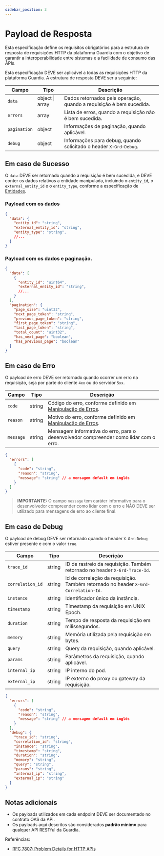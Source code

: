 ```yaml
---
sidebar_position: 3
---
```


# Payload de Resposta

Esta especificação define os requisitos obrigatórios para a estrutura de resposta de requisições HTTP da plataforma Guardia com o objetivo de garantir a interoperabilidade entre sistemas e a facilidade de consumo das APIs.

Esta especificação DEVE ser aplicável a todas as requisições HTTP da plataforma Guardia. A estrutura de resposta DEVE ser a seguinte:

| Campo | Tipo | Descrição |
|-------|------|-----------|
| `data` | object \| array | Dados retornados pela operação, quando a requisição é bem sucedida. |
| `errors` | array | Lista de erros, quando a requisição não é bem sucedida. |
| `pagination` | object | Informações de paginação, quando aplicável. |
| `debug` | object | Informações para debug, quando solicitado o header `X-Grd-Debug`. |

## Em caso de Sucesso

O `data` DEVE ser retornado quando a requisição é bem sucedida, e DEVE conter os dados relativos a entidade manipulada, incluindo o `entity_id`, o `external_entity_id` e o `entity_type`, conforme a especificação de [Entidades](../entities.md).

### Payload com os dados

```json
{
  "data": {
    "entity_id": "string",
    "external_entity_id": "string",
    "entity_type": "string",
    //...
  }
}
```

### Payload com os dados e paginação.

```json
{
  "data": [
    {
      "entity_id": "uint64",
      "external_entity_id": "string",
      //...
    }
  ],
  "pagination": {
    "page_size": "uint32",
    "next_page_token": "string",
    "previous_page_token": "string",
    "first_page_token": "string",
    "last_page_token": "string",
    "total_count": "uint32",
    "has_next_page": "boolean",
    "has_previous_page": "boolean"
  }
}
```

## Em caso de Erro

O payload de erro DEVE ser retornado quando ocorrer um erro na requisição, seja por parte do cliente `4xx` ou do servidor `5xx`.

| Campo | Tipo | Descrição |
|-------|------|-----------|
| `code` | string | Código do erro, conforme definido em [Manipulação de Erros](../errors-handling.md). |
| `reason` | string | Motivo do erro, conforme definido em [Manipulação de Erros](../errors-handling.md). |
| `message` | string | Mensagem informativa do erro, para o desenvolvedor compreender como lidar com o erro. |

```json
{
  "errors": [
    {
      "code": "string",
      "reason": "string",
      "message": "string" // a mensagem default em inglês
    }
  ]
}
```

> **IMPORTANTE:**
> O campo `message` tem caráter informativo para o desenvolvedor compreender como lidar com o erro e NÃO DEVE ser utilizado para mensagens de erro ao cliente final.

## Em caso de Debug

O payload de debug DEVE ser retornado quando o header `X-Grd-Debug` estiver presente e com o valor `true`.

| Campo | Tipo | Descrição |
|-------|------|-----------|
| `trace_id` | string | ID de rastreio da requisição. Também retornado no header `X-Grd-Trace-Id`. |
| `correlation_id` | string | Id de correlação da requisição. Também retornado no header `X-Grd-Correlation-Id`. |
| `instance` | string | Identificador único da instância. |
| `timestamp` | string | Timestamp da requisição em UNIX Epoch. |
| `duration` | string | Tempo de resposta da requisição em milissegundos. |
| `memory` | string | Memória utilizada pela requisição em bytes. |
| `query` | string | Query da requisição, quando aplicável. |
| `params` | string | Parâmetros da requisição, quando aplicável. |
| `internal_ip` | string | IP interno do pod. |
| `external_ip` | string | IP externo do proxy ou gateway da requisição. |

```json
{
  "errors": [
    {
      "code": "string",
      "reason": "string",
      "message": "string" // a mensagem default em inglês
    }
  ],
  "debug": {
    "trace_id": "string",
    "correlation_id": "string",
    "instance": "string",
    "timestamp": "string",
    "duration": "string",
    "memory": "string",
    "query": "string",
    "params": "string",
    "internal_ip": "string",
    "external_ip": "string"
  }
}
```

## Notas adicionais

- Os payloads utilizados em cada endpoint DEVE ser documentado no contrato OAS da API.
- Os payloads aqui descritos são considerados **padrão mínimo** para qualquer API RESTful da Guardia.

Referências:
- [RFC 7807: Problem Details for HTTP APIs](https://datatracker.ietf.org/doc/html/rfc7807)
